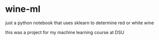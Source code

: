 # wine-ml
just a python notebook that uses sklearn to determine red or white wine

this was a project for my machine learning course at DSU

